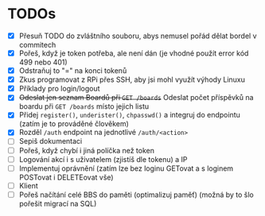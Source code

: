 # TODOs

- [x] Přesuň TODO do zvláštního souboru, abys nemusel pořád dělat bordel v commitech
- [x] Pořeš, když je token potřeba, ale není dán (je vhodné použít error kód 499 nebo 401)
- [x] Odstraňuj to "=" na konci tokenů
- [x] Zkus programovat z RPi přes SSH, aby jsi mohl využít výhody Linuxu
- [x] Příklady pro login/logout
- [x] ~~Odeslat jen seznam Boardů při `GET /boards`~~ Odeslat počet příspěvků na boardu při `GET /boards` místo jejich listu
- [x] Přidej `register()`, `underister()`, `chpasswd()` a integruj do endpointu (zatím je to prováděné člověkem)
- [x] Rozděl `/auth` endpoint na jednotlivé `/auth/<action>`
- [ ] Sepiš dokumentaci
- [ ] Pořeš, když chybí i jiná políčka než token
- [ ] Logování akcí i s uživatelem (zjistíš dle tokenu) a IP
- [ ] Implementuj oprávnění (zatím lze bez loginu GETovat a s loginem POSTovat i DELETEovat vše)
- [ ] Klient
- [ ] Pořeš načítání celé BBS do paměti (optimalizuj paměť) (možná by to šlo pořešit migrací na SQL)